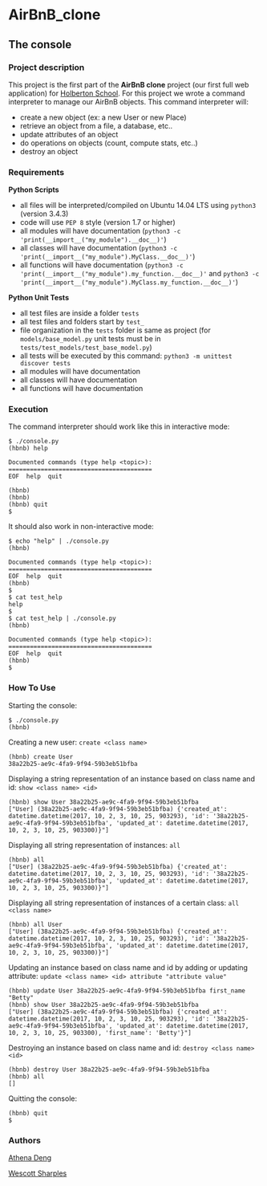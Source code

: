 # AirBnB_clone
## The console
### Project description
This project is the first part of the **AirBnB clone** project (our first full web application) for [Holberton School](https://www.holbertonschool.com/).
For this project we wrote a command interpreter to manage our AirBnB objects. This command interpreter will:
- create a new object (ex: a new User or new Place)
- retrieve an object from a file, a database, etc..
- update attributes of an object
- do operations on objects (count, compute stats, etc..)
- destroy an object

### Requirements
**Python Scripts**
- all files will be interpreted/compiled on Ubuntu 14.04 LTS using `python3` (version 3.4.3)
- code will use `PEP 8` style (version 1.7 or higher)
- all modules will have documentation (`python3 -c 'print(__import__("my_module").__doc__)'`)
- all classes will have documentation (`python3 -c 'print(__import__("my_module").MyClass.__doc__)'`)
- all functions will have documentation (`python3 -c 'print(__import__("my_module").my_function.__doc__)'` and `python3 -c 'print(__import__("my_module").MyClass.my_function.__doc__)'`)

**Python Unit Tests**
- all test files are inside a folder `tests`
- all test files and folders start by `test_`
- file organization in the `tests` folder is same as project (for `models/base_model.py` unit tests must be in `tests/test_models/test_base_model.py`)
- all tests will be executed by this command: `python3 -m unittest discover tests`
- all modules will have documentation
- all classes will have documentation
- all functions will have documentation

### Execution
The command interpreter should work like this in interactive mode:
```
$ ./console.py
(hbnb) help

Documented commands (type help <topic>):
========================================
EOF  help  quit

(hbnb) 
(hbnb) 
(hbnb) quit
$ 
```
It should also work in non-interactive mode:
```
$ echo "help" | ./console.py
(hbnb)

Documented commands (type help <topic>):
========================================
EOF  help  quit
(hbnb) 
$ 
$ cat test_help
help
$ 
$ cat test_help | ./console.py
(hbnb)

Documented commands (type help <topic>):
========================================
EOF  help  quit
(hbnb) 
$ 
```

### How To Use
Starting the console:
```
$ ./console.py
(hbnb) 
```
Creating a new user: `create <class name>`
```
(hbnb) create User
38a22b25-ae9c-4fa9-9f94-59b3eb51bfba
```
Displaying a string representation of an instance based on class name and id: `show <class name> <id>`
```
(hbnb) show User 38a22b25-ae9c-4fa9-9f94-59b3eb51bfba
["User] (38a22b25-ae9c-4fa9-9f94-59b3eb51bfba) {'created_at': datetime.datetime(2017, 10, 2, 3, 10, 25, 903293), 'id': '38a22b25-ae9c-4fa9-9f94-59b3eb51bfba', 'updated_at': datetime.datetime(2017, 10, 2, 3, 10, 25, 903300)}"]
```
Displaying all string representation of instances: `all`
```
(hbnb) all
["User] (38a22b25-ae9c-4fa9-9f94-59b3eb51bfba) {'created_at': datetime.datetime(2017, 10, 2, 3, 10, 25, 903293), 'id': '38a22b25-ae9c-4fa9-9f94-59b3eb51bfba', 'updated_at': datetime.datetime(2017, 10, 2, 3, 10, 25, 903300)}"]
```
Displaying all string representation of instances of a certain class: `all <class name>`
```
(hbnb) all User
["User] (38a22b25-ae9c-4fa9-9f94-59b3eb51bfba) {'created_at': datetime.datetime(2017, 10, 2, 3, 10, 25, 903293), 'id': '38a22b25-ae9c-4fa9-9f94-59b3eb51bfba', 'updated_at': datetime.datetime(2017, 10, 2, 3, 10, 25, 903300)}"]
```
Updating an instance based on class name and id by adding or updating attribute: `update <class name> <id> attribute "attribute value"`
```
(hbnb) update User 38a22b25-ae9c-4fa9-9f94-59b3eb51bfba first_name "Betty"
(hbnb) show User 38a22b25-ae9c-4fa9-9f94-59b3eb51bfba
["User] (38a22b25-ae9c-4fa9-9f94-59b3eb51bfba) {'created_at': datetime.datetime(2017, 10, 2, 3, 10, 25, 903293), 'id': '38a22b25-ae9c-4fa9-9f94-59b3eb51bfba', 'updated_at': datetime.datetime(2017, 10, 2, 3, 10, 25, 903300), 'first_name': 'Betty'}"]
```
Destroying an instance based on class name and id: `destroy <class name> <id>`
```
(hbnb) destroy User 38a22b25-ae9c-4fa9-9f94-59b3eb51bfba
(hbnb) all
[]
```
Quitting the console:
```
(hbnb) quit
$ 
```

### Authors
[Athena Deng](https://github.com/ad-egg)

[Wescott Sharples](https://github.com/wescottsharples)
